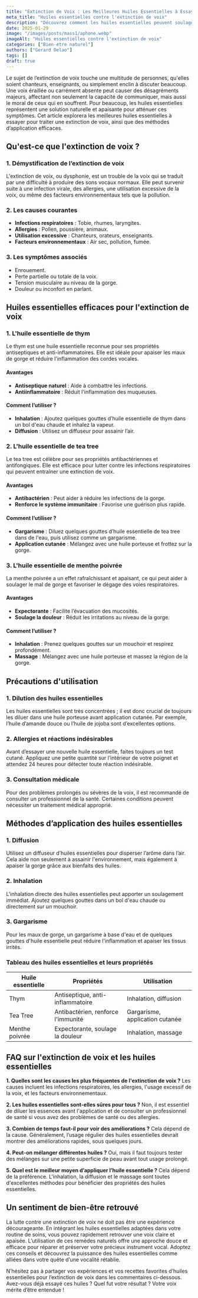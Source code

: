 ```yaml
---
title: "Extinction de Voix : Les Meilleures Huiles Essentielles à Essayer"
meta_title: "Huiles essentielles contre l'extinction de voix"
description: "Découvrez comment les huiles essentielles peuvent soulager l'extinction de voix. Conseils et recettes pour une voix retrouvée."
date: 2025-01-29
image: "/images/posts/mass1/aphone.webp"
imageAlt: "Huiles essentielles contre l'extinction de voix"
categories: ["Bien-etre naturel"]
authors: ["Gerard Delao"]
tags: []
draft: true
---
```


Le sujet de l’extinction de voix touche une multitude de personnes, qu'elles soient chanteurs, enseignants, ou simplement enclin à discuter beaucoup. Une voix éraillée ou carrément absente peut causer des désagréments majeurs, affectant non seulement la capacité de communiquer, mais aussi le moral de ceux qui en souffrent. Pour beaucoup, les huiles essentielles représentent une solution naturelle et apaisante pour atténuer ces symptômes. Cet article explorera les meilleures huiles essentielles à essayer pour traiter une extinction de voix, ainsi que des méthodes d’application efficaces.

## Qu'est-ce que l'extinction de voix ?

### 1. Démystification de l’extinction de voix
L'extinction de voix, ou dysphonie, est un trouble de la voix qui se traduit par une difficulté à produire des sons vocaux normaux. Elle peut survenir suite à une infection virale, des allergies, une utilisation excessive de la voix, ou même des facteurs environnementaux tels que la pollution.

### 2. Les causes courantes
- **Infections respiratoires** : Tobie, rhumes, laryngites.
- **Allergies** : Pollen, poussière, animaux.
- **Utilisation excessive** : Chanteurs, orateurs, enseignants.
- **Facteurs environnementaux** : Air sec, pollution, fumée.

### 3. Les symptômes associés
- Enrouement.
- Perte partielle ou totale de la voix.
- Tension musculaire au niveau de la gorge.
- Douleur ou inconfort en parlant.

## Huiles essentielles efficaces pour l'extinction de voix

### 1. L'huile essentielle de thym
Le thym est une huile essentielle reconnue pour ses propriétés antiseptiques et anti-inflammatoires. Elle est idéale pour apaiser les maux de gorge et réduire l'inflammation des cordes vocales.

#### Avantages
- **Antiseptique naturel** : Aide à combattre les infections.
- **Antiinflammatoire** : Réduit l'inflammation des muqueuses.

#### Comment l’utiliser ?
- **Inhalation** : Ajoutez quelques gouttes d’huile essentielle de thym dans un bol d'eau chaude et inhalez la vapeur.
- **Diffusion** : Utilisez un diffuseur pour assainir l’air.

### 2. L'huile essentielle de tea tree
Le tea tree est célèbre pour ses propriétés antibactériennes et antifongiques. Elle est efficace pour lutter contre les infections respiratoires qui peuvent entraîner une extinction de voix.

#### Avantages
- **Antibactérien** : Peut aider à réduire les infections de la gorge.
- **Renforce le système immunitaire** : Favorise une guérison plus rapide.

#### Comment l’utiliser ?
- **Gargarisme** : Diluez quelques gouttes d’huile essentielle de tea tree dans de l'eau, puis utilisez comme un gargarisme.
- **Application cutanée** : Mélangez avec une huile porteuse et frottez sur la gorge.

### 3. L'huile essentielle de menthe poivrée
La menthe poivrée a un effet rafraîchissant et apaisant, ce qui peut aider à soulager le mal de gorge et favoriser le dégage des voies respiratoires.

#### Avantages
- **Expectorante** : Facilite l’évacuation des mucosités.
- **Soulage la douleur** : Réduit les irritations au niveau de la gorge.

#### Comment l’utiliser ?
- **Inhalation** : Prenez quelques gouttes sur un mouchoir et respirez profondément.
- **Massage** : Mélangez avec une huile porteuse et massez la région de la gorge.

## Précautions d'utilisation

### 1. Dilution des huiles essentielles
Les huiles essentielles sont très concentrées ; il est donc crucial de toujours les diluer dans une huile porteuse avant application cutanée. Par exemple, l’huile d’amande douce ou l’huile de jojoba sont d’excellentes options.

### 2. Allergies et réactions indésirables
Avant d’essayer une nouvelle huile essentielle, faites toujours un test cutané. Appliquez une petite quantité sur l’intérieur de votre poignet et attendez 24 heures pour détecter toute réaction indésirable.

### 3. Consultation médicale
Pour des problèmes prolongés ou sévères de la voix, il est recommandé de consulter un professionnel de la santé. Certaines conditions peuvent nécessiter un traitement médical approprié.

## Méthodes d’application des huiles essentielles

### 1. Diffusion
Utilisez un diffuseur d’huiles essentielles pour disperser l’arôme dans l’air. Cela aide non seulement à assainir l'environnement, mais également à apaiser la gorge grâce aux bienfaits des huiles.

### 2. Inhalation
L'inhalation directe des huiles essentielles peut apporter un soulagement immédiat. Ajoutez quelques gouttes dans un bol d'eau chaude ou directement sur un mouchoir.

### 3. Gargarisme
Pour les maux de gorge, un gargarisme à base d'eau et de quelques gouttes d'huile essentielle peut réduire l'inflammation et apaiser les tissus irrités.

### Tableau des huiles essentielles et leurs propriétés

| Huile essentielle | Propriétés                        | Utilisation                   |
|-------------------|----------------------------------|-------------------------------|
| Thym              | Antiseptique, anti-inflammatoire | Inhalation, diffusion         |
| Tea Tree          | Antibactérien, renforce l'immunité | Gargarisme, application cutanée |
| Menthe poivrée    | Expectorante, soulage la douleur | Inhalation, massage           |

## FAQ sur l'extinction de voix et les huiles essentielles

**1. Quelles sont les causes les plus fréquentes de l'extinction de voix ?**
Les causes incluent les infections respiratoires, les allergies, l'usage excessif de la voix, et les facteurs environnementaux.

**2. Les huiles essentielles sont-elles sûres pour tous ?**
Non, il est essentiel de diluer les essences avant l'application et de consulter un professionnel de santé si vous avez des problèmes de santé ou des allergies.

**3. Combien de temps faut-il pour voir des améliorations ?**
Cela dépend de la cause. Généralement, l’usage régulier des huiles essentielles devrait montrer des améliorations rapides, sous quelques jours.

**4. Peut-on mélanger différentes huiles ?**
Oui, mais il faut toujours tester des mélanges sur une petite superficie de peau avant tout usage prolongé.

**5. Quel est le meilleur moyen d’appliquer l’huile essentielle ?**
Cela dépend de la préférence. L'inhalation, la diffusion et le massage sont toutes d'excellentes méthodes pour bénéficier des propriétés des huiles essentielles.

## Un sentiment de bien-être retrouvé

La lutte contre une extinction de voix ne doit pas être une expérience décourageante. En intégrant les huiles essentielles adaptées dans votre routine de soins, vous pouvez rapidement retrouver une voix claire et apaisée. L’utilisation de ces remèdes naturels offre une approche douce et efficace pour réparer et préserver votre précieux instrument vocal. Adoptez ces conseils et découvrez la puissance des huiles essentielles comme alliées dans votre quête d’une vocalité rétablie.

N’hésitez pas à partager vos expériences et vos recettes favorites d’huiles essentielles pour l’extinction de voix dans les commentaires ci-dessous. Avez-vous déjà essayé ces huiles ? Quel fut votre résultat ? Votre voix mérite d’être entendue !

